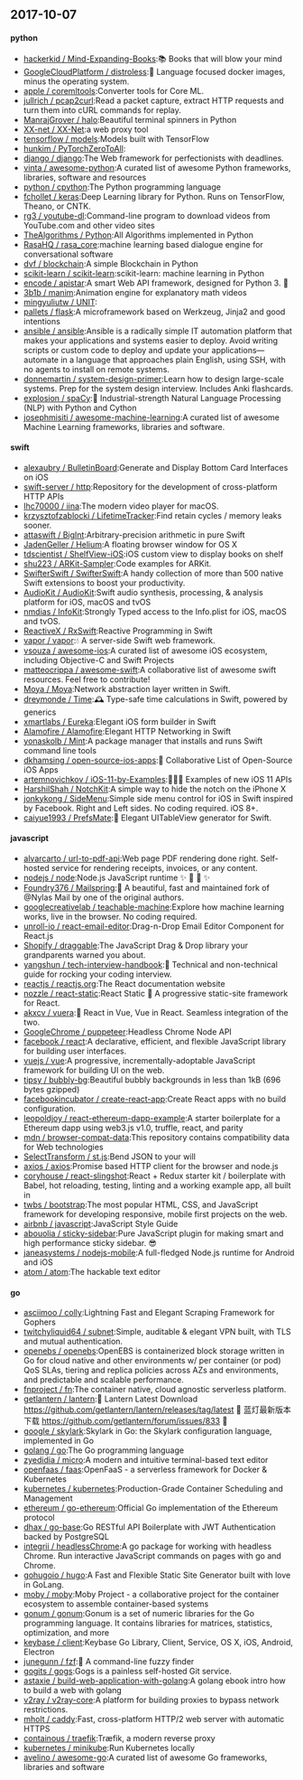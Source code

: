## 2017-10-07

#### python
* [hackerkid / Mind-Expanding-Books](https://github.com/hackerkid/Mind-Expanding-Books):📚 Books that will blow your mind
* [GoogleCloudPlatform / distroless](https://github.com/GoogleCloudPlatform/distroless):🥑 Language focused docker images, minus the operating system.
* [apple / coremltools](https://github.com/apple/coremltools):Converter tools for Core ML.
* [jullrich / pcap2curl](https://github.com/jullrich/pcap2curl):Read a packet capture, extract HTTP requests and turn them into cURL commands for replay.
* [ManrajGrover / halo](https://github.com/ManrajGrover/halo):Beautiful terminal spinners in Python
* [XX-net / XX-Net](https://github.com/XX-net/XX-Net):a web proxy tool
* [tensorflow / models](https://github.com/tensorflow/models):Models built with TensorFlow
* [hunkim / PyTorchZeroToAll](https://github.com/hunkim/PyTorchZeroToAll):
* [django / django](https://github.com/django/django):The Web framework for perfectionists with deadlines.
* [vinta / awesome-python](https://github.com/vinta/awesome-python):A curated list of awesome Python frameworks, libraries, software and resources
* [python / cpython](https://github.com/python/cpython):The Python programming language
* [fchollet / keras](https://github.com/fchollet/keras):Deep Learning library for Python. Runs on TensorFlow, Theano, or CNTK.
* [rg3 / youtube-dl](https://github.com/rg3/youtube-dl):Command-line program to download videos from YouTube.com and other video sites
* [TheAlgorithms / Python](https://github.com/TheAlgorithms/Python):All Algorithms implemented in Python
* [RasaHQ / rasa_core](https://github.com/RasaHQ/rasa_core):machine learning based dialogue engine for conversational software
* [dvf / blockchain](https://github.com/dvf/blockchain):A simple Blockchain in Python
* [scikit-learn / scikit-learn](https://github.com/scikit-learn/scikit-learn):scikit-learn: machine learning in Python
* [encode / apistar](https://github.com/encode/apistar):A smart Web API framework, designed for Python 3. 🌟
* [3b1b / manim](https://github.com/3b1b/manim):Animation engine for explanatory math videos
* [mingyuliutw / UNIT](https://github.com/mingyuliutw/UNIT):
* [pallets / flask](https://github.com/pallets/flask):A microframework based on Werkzeug, Jinja2 and good intentions
* [ansible / ansible](https://github.com/ansible/ansible):Ansible is a radically simple IT automation platform that makes your applications and systems easier to deploy. Avoid writing scripts or custom code to deploy and update your applications— automate in a language that approaches plain English, using SSH, with no agents to install on remote systems.
* [donnemartin / system-design-primer](https://github.com/donnemartin/system-design-primer):Learn how to design large-scale systems. Prep for the system design interview. Includes Anki flashcards.
* [explosion / spaCy](https://github.com/explosion/spaCy):💫 Industrial-strength Natural Language Processing (NLP) with Python and Cython
* [josephmisiti / awesome-machine-learning](https://github.com/josephmisiti/awesome-machine-learning):A curated list of awesome Machine Learning frameworks, libraries and software.

#### swift
* [alexaubry / BulletinBoard](https://github.com/alexaubry/BulletinBoard):Generate and Display Bottom Card Interfaces on iOS
* [swift-server / http](https://github.com/swift-server/http):Repository for the development of cross-platform HTTP APIs
* [lhc70000 / iina](https://github.com/lhc70000/iina):The modern video player for macOS.
* [krzysztofzablocki / LifetimeTracker](https://github.com/krzysztofzablocki/LifetimeTracker):Find retain cycles / memory leaks sooner.
* [attaswift / BigInt](https://github.com/attaswift/BigInt):Arbitrary-precision arithmetic in pure Swift
* [JadenGeller / Helium](https://github.com/JadenGeller/Helium):A floating browser window for OS X
* [tdscientist / ShelfView-iOS](https://github.com/tdscientist/ShelfView-iOS):iOS custom view to display books on shelf
* [shu223 / ARKit-Sampler](https://github.com/shu223/ARKit-Sampler):Code examples for ARKit.
* [SwifterSwift / SwifterSwift](https://github.com/SwifterSwift/SwifterSwift):A handy collection of more than 500 native Swift extensions to boost your productivity.
* [AudioKit / AudioKit](https://github.com/AudioKit/AudioKit):Swift audio synthesis, processing, & analysis platform for iOS, macOS and tvOS
* [nmdias / InfoKit](https://github.com/nmdias/InfoKit):Strongly Typed access to the Info.plist for iOS, macOS and tvOS.
* [ReactiveX / RxSwift](https://github.com/ReactiveX/RxSwift):Reactive Programming in Swift
* [vapor / vapor](https://github.com/vapor/vapor):💧 A server-side Swift web framework.
* [vsouza / awesome-ios](https://github.com/vsouza/awesome-ios):A curated list of awesome iOS ecosystem, including Objective-C and Swift Projects
* [matteocrippa / awesome-swift](https://github.com/matteocrippa/awesome-swift):A collaborative list of awesome swift resources. Feel free to contribute!
* [Moya / Moya](https://github.com/Moya/Moya):Network abstraction layer written in Swift.
* [dreymonde / Time](https://github.com/dreymonde/Time):🕰 Type-safe time calculations in Swift, powered by generics
* [xmartlabs / Eureka](https://github.com/xmartlabs/Eureka):Elegant iOS form builder in Swift
* [Alamofire / Alamofire](https://github.com/Alamofire/Alamofire):Elegant HTTP Networking in Swift
* [yonaskolb / Mint](https://github.com/yonaskolb/Mint):A package manager that installs and runs Swift command line tools
* [dkhamsing / open-source-ios-apps](https://github.com/dkhamsing/open-source-ios-apps):📱 Collaborative List of Open-Source iOS Apps
* [artemnovichkov / iOS-11-by-Examples](https://github.com/artemnovichkov/iOS-11-by-Examples):👨🏻‍💻 Examples of new iOS 11 APIs
* [HarshilShah / NotchKit](https://github.com/HarshilShah/NotchKit):A simple way to hide the notch on the iPhone X
* [jonkykong / SideMenu](https://github.com/jonkykong/SideMenu):Simple side menu control for iOS in Swift inspired by Facebook. Right and Left sides. No coding required. iOS 8+.
* [caiyue1993 / PrefsMate](https://github.com/caiyue1993/PrefsMate):🐣 Elegant UITableView generator for Swift.

#### javascript
* [alvarcarto / url-to-pdf-api](https://github.com/alvarcarto/url-to-pdf-api):Web page PDF rendering done right. Self-hosted service for rendering receipts, invoices, or any content.
* [nodejs / node](https://github.com/nodejs/node):Node.js JavaScript runtime ✨ 🐢 🚀 ✨
* [Foundry376 / Mailspring](https://github.com/Foundry376/Mailspring):💌 A beautiful, fast and maintained fork of @Nylas Mail by one of the original authors.
* [googlecreativelab / teachable-machine](https://github.com/googlecreativelab/teachable-machine):Explore how machine learning works, live in the browser. No coding required.
* [unroll-io / react-email-editor](https://github.com/unroll-io/react-email-editor):Drag-n-Drop Email Editor Component for React.js
* [Shopify / draggable](https://github.com/Shopify/draggable):The JavaScript Drag & Drop library your grandparents warned you about.
* [yangshun / tech-interview-handbook](https://github.com/yangshun/tech-interview-handbook):💯 Technical and non-technical guide for rocking your coding interview.
* [reactjs / reactjs.org](https://github.com/reactjs/reactjs.org):The React documentation website
* [nozzle / react-static](https://github.com/nozzle/react-static):React Static 🚀 A progressive static-site framework for React.
* [akxcv / vuera](https://github.com/akxcv/vuera):👀 React in Vue, Vue in React. Seamless integration of the two.
* [GoogleChrome / puppeteer](https://github.com/GoogleChrome/puppeteer):Headless Chrome Node API
* [facebook / react](https://github.com/facebook/react):A declarative, efficient, and flexible JavaScript library for building user interfaces.
* [vuejs / vue](https://github.com/vuejs/vue):A progressive, incrementally-adoptable JavaScript framework for building UI on the web.
* [tipsy / bubbly-bg](https://github.com/tipsy/bubbly-bg):Beautiful bubbly backgrounds in less than 1kB (696 bytes gzipped)
* [facebookincubator / create-react-app](https://github.com/facebookincubator/create-react-app):Create React apps with no build configuration.
* [leopoldjoy / react-ethereum-dapp-example](https://github.com/leopoldjoy/react-ethereum-dapp-example):A starter boilerplate for a Ethereum dapp using web3.js v1.0, truffle, react, and parity
* [mdn / browser-compat-data](https://github.com/mdn/browser-compat-data):This repository contains compatibility data for Web technologies
* [SelectTransform / st.js](https://github.com/SelectTransform/st.js):Bend JSON to your will
* [axios / axios](https://github.com/axios/axios):Promise based HTTP client for the browser and node.js
* [coryhouse / react-slingshot](https://github.com/coryhouse/react-slingshot):React + Redux starter kit / boilerplate with Babel, hot reloading, testing, linting and a working example app, all built in
* [twbs / bootstrap](https://github.com/twbs/bootstrap):The most popular HTML, CSS, and JavaScript framework for developing responsive, mobile first projects on the web.
* [airbnb / javascript](https://github.com/airbnb/javascript):JavaScript Style Guide
* [abouolia / sticky-sidebar](https://github.com/abouolia/sticky-sidebar):Pure JavaScript plugin for making smart and high performance sticky sidebar. 😎
* [janeasystems / nodejs-mobile](https://github.com/janeasystems/nodejs-mobile):A full-fledged Node.js runtime for Android and iOS
* [atom / atom](https://github.com/atom/atom):The hackable text editor

#### go
* [asciimoo / colly](https://github.com/asciimoo/colly):Lightning Fast and Elegant Scraping Framework for Gophers
* [twitchyliquid64 / subnet](https://github.com/twitchyliquid64/subnet):Simple, auditable & elegant VPN built, with TLS and mutual authentication.
* [openebs / openebs](https://github.com/openebs/openebs):OpenEBS is containerized block storage written in Go for cloud native and other environments w/ per container (or pod) QoS SLAs, tiering and replica policies across AZs and environments, and predictable and scalable performance.
* [fnproject / fn](https://github.com/fnproject/fn):The container native, cloud agnostic serverless platform.
* [getlantern / lantern](https://github.com/getlantern/lantern):🔴 Lantern Latest Download https://github.com/getlantern/lantern/releases/tag/latest 🔴 蓝灯最新版本下载 https://github.com/getlantern/forum/issues/833 🔴
* [google / skylark](https://github.com/google/skylark):Skylark in Go: the Skylark configuration language, implemented in Go
* [golang / go](https://github.com/golang/go):The Go programming language
* [zyedidia / micro](https://github.com/zyedidia/micro):A modern and intuitive terminal-based text editor
* [openfaas / faas](https://github.com/openfaas/faas):OpenFaaS - a serverless framework for Docker & Kubernetes
* [kubernetes / kubernetes](https://github.com/kubernetes/kubernetes):Production-Grade Container Scheduling and Management
* [ethereum / go-ethereum](https://github.com/ethereum/go-ethereum):Official Go implementation of the Ethereum protocol
* [dhax / go-base](https://github.com/dhax/go-base):Go RESTful API Boilerplate with JWT Authentication backed by PostgreSQL
* [integrii / headlessChrome](https://github.com/integrii/headlessChrome):A go package for working with headless Chrome. Run interactive JavaScript commands on pages with go and Chrome.
* [gohugoio / hugo](https://github.com/gohugoio/hugo):A Fast and Flexible Static Site Generator built with love in GoLang.
* [moby / moby](https://github.com/moby/moby):Moby Project - a collaborative project for the container ecosystem to assemble container-based systems
* [gonum / gonum](https://github.com/gonum/gonum):Gonum is a set of numeric libraries for the Go programming language. It contains libraries for matrices, statistics, optimization, and more
* [keybase / client](https://github.com/keybase/client):Keybase Go Library, Client, Service, OS X, iOS, Android, Electron
* [junegunn / fzf](https://github.com/junegunn/fzf):🌸 A command-line fuzzy finder
* [gogits / gogs](https://github.com/gogits/gogs):Gogs is a painless self-hosted Git service.
* [astaxie / build-web-application-with-golang](https://github.com/astaxie/build-web-application-with-golang):A golang ebook intro how to build a web with golang
* [v2ray / v2ray-core](https://github.com/v2ray/v2ray-core):A platform for building proxies to bypass network restrictions.
* [mholt / caddy](https://github.com/mholt/caddy):Fast, cross-platform HTTP/2 web server with automatic HTTPS
* [containous / traefik](https://github.com/containous/traefik):Træfik, a modern reverse proxy
* [kubernetes / minikube](https://github.com/kubernetes/minikube):Run Kubernetes locally
* [avelino / awesome-go](https://github.com/avelino/awesome-go):A curated list of awesome Go frameworks, libraries and software
